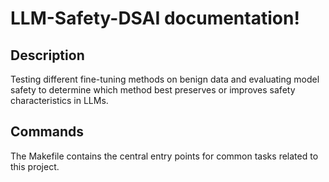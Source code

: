# LLM-Safety-DSAI documentation!

## Description

Testing different fine-tuning methods on benign data and evaluating model safety to determine which method best preserves or improves safety characteristics in LLMs.

## Commands

The Makefile contains the central entry points for common tasks related to this project.

